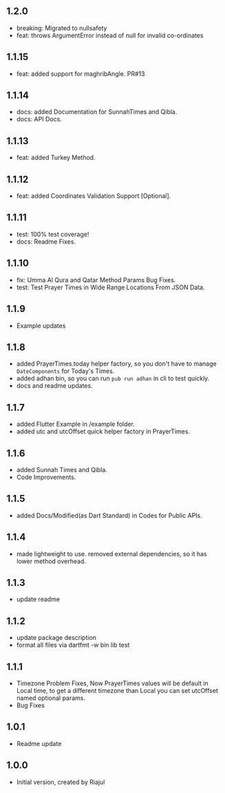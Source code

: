 ## 1.2.0

- breaking: Migrated to nullsafety
- feat: throws ArgumentError instead of null for invalid co-ordinates

## 1.1.15

- feat: added support for maghribAngle. PR#13

## 1.1.14

- docs: added Documentation for SunnahTimes and Qibla.
- docs: API Docs.

## 1.1.13

- feat: added Turkey Method.

## 1.1.12

- feat: added Coordinates Validation Support [Optional].

## 1.1.11

- test: 100% test coverage!
- docs: Readme Fixes.

## 1.1.10

- fix: Umma Al Qura and Qatar Method Params Bug Fixes.
- test: Test Prayer Times in Wide Range Locations From JSON Data.

## 1.1.9

- Example updates

## 1.1.8

- added PrayerTimes.today helper factory, so you don't have to manage `DateComponents` for Today's Times.
- added adhan bin, so you can run `pub run adhan` in cli to test quickly.
- docs and readme updates.

## 1.1.7

- added Flutter Example in /example folder.
- added utc and utcOffset quick helper factory in PrayerTimes.

## 1.1.6

- added Sunnah Times and Qibla.
- Code Improvements.

## 1.1.5

- added Docs/Modified(as Dart Standard) in Codes for Public APIs.

## 1.1.4

- made lightweight to use. removed external dependencies, so it has lower method overhead.

## 1.1.3

- update readme

## 1.1.2

- update package description
- format all files via dartfmt -w bin lib test

## 1.1.1

- Timezone Problem Fixes, Now PrayerTimes values will be default in Local time, to get a different timezone than Local you can set utcOffset named optional params.
- Bug Fixes

## 1.0.1

- Readme update

## 1.0.0

- Initial version, created by Riajul
